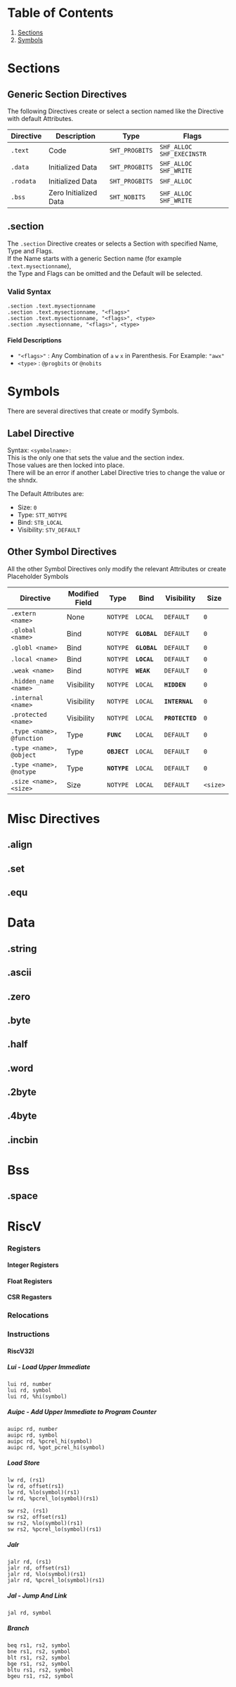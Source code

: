
# Table of Contents
1. [Sections](#Sections)
2. [Symbols](#Symbols)


# Sections
## Generic Section Directives
The following Directives create or select a section named like the Directive with default Attributes.

| Directive | Description           | Type           | Flags                       |
| --------- | --------------------- | -------------- | --------------------------- |
| `.text`   | Code                  | `SHT_PROGBITS` | `SHF_ALLOC` `SHF_EXECINSTR` |
| `.data`   | Initialized Data      | `SHT_PROGBITS` | `SHF_ALLOC` `SHF_WRITE`     |
| `.rodata` | Initialized Data      | `SHT_PROGBITS` | `SHF_ALLOC`                 |
| `.bss`    | Zero Initialized Data | `SHT_NOBITS`   | `SHF_ALLOC` `SHF_WRITE`     |

## .section
The `.section` Directive creates or selects a Section with specified Name, Type and Flags.  
If the Name starts with a generic Section name (for example `.text.mysectionname`),  
the Type and Flags can be omitted and the Default will be selected.  
### Valid Syntax
```
.section .text.mysectionname
.section .text.mysectionname, "<flags>"
.section .text.mysectionname, "<flags>", <type>
.section .mysectionname, "<flags>", <type>
```
#### Field Descriptions
- `"<flags>"` : Any Combination of `a` `w` `x` in Parenthesis. For Example: `"awx"`  
- `<type>` : `@progbits` or `@nobits`



# Symbols

There are several directives that create or modify Symbols.  

## Label Directive

Syntax: `<symbolname>:`  
This is the only one that sets the value and the section index.  
Those values are then locked into place.  
There will be an error if another Label Directive tries to change the value or the shndx.  
  
The Default Attributes are:
- Size: `0`
- Type: `STT_NOTYPE`
- Bind: `STB_LOCAL`
- Visibility: `STV_DEFAULT`

## Other Symbol Directives

All the other Symbol Directives only modify the relevant Attributes or create Placeholder Symbols

| Directive                 | Modified Field | Type         | Bind         | Visibility      | Size     |
| ------------------------- | -------------- | ------------ | ------------ | --------------- | -------- |
| `.extern <name>`          | None           | `NOTYPE`     | `LOCAL`      | `DEFAULT`       | `0`      |
| `.global <name>`          | Bind           | `NOTYPE`     | **`GLOBAL`** | `DEFAULT`       | `0`      |
| `.globl <name>`           | Bind           | `NOTYPE`     | **`GLOBAL`** | `DEFAULT`       | `0`      |
| `.local <name>`           | Bind           | `NOTYPE`     | **`LOCAL`**  | `DEFAULT`       | `0`      |
| `.weak <name>`            | Bind           | `NOTYPE`     | **`WEAK`**   | `DEFAULT`       | `0`      |
| `.hidden_name <name>`     | Visibility     | `NOTYPE`     | `LOCAL`      | **`HIDDEN`**    | `0`      |
| `.internal <name>`        | Visibility     | `NOTYPE`     | `LOCAL`      | **`INTERNAL`**  | `0`      |
| `.protected <name>`       | Visibility     | `NOTYPE`     | `LOCAL`      | **`PROTECTED`** | `0`      |
| `.type <name>, @function` | Type           | **`FUNC`**   | `LOCAL`      | `DEFAULT`       | `0`      |
| `.type <name>, @object`   | Type           | **`OBJECT`** | `LOCAL`      | `DEFAULT`       | `0`      |
| `.type <name>, @notype`   | Type           | **`NOTYPE`** | `LOCAL`      | `DEFAULT`       | `0`      |
| `.size <name>, <size>`    | Size           | `NOTYPE`     | `LOCAL`      | `DEFAULT`       | `<size>` |

# Misc Directives
## .align
## .set
## .equ

# Data
## .string
## .ascii
## .zero
## .byte
## .half
## .word
## .2byte
## .4byte
## .incbin

# Bss
## .space


# RiscV
### Registers
#### Integer Registers
#### Float Registers
#### CSR Regasters
### Relocations
### Instructions
#### RiscV32I

##### Lui - Load Upper Immediate
```
lui rd, number
lui rd, symbol
lui rd, %hi(symbol)
```
##### Auipc - Add Upper Immediate to Program Counter
```
auipc rd, number
auipc rd, symbol
auipc rd, %pcrel_hi(symbol)
auipc rd, %got_pcrel_hi(symbol)
```


##### Load Store

```
lw rd, (rs1)
lw rd, offset(rs1)
lw rd, %lo(symbol)(rs1)
lw rd, %pcrel_lo(symbol)(rs1)
```

```
sw rs2, (rs1)
sw rs2, offset(rs1)
sw rs2, %lo(symbol)(rs1)
sw rs2, %pcrel_lo(symbol)(rs1)
```

##### Jalr
```
jalr rd, (rs1)
jalr rd, offset(rs1)
jalr rd, %lo(symbol)(rs1)
jalr rd, %pcrel_lo(symbol)(rs1)
```

##### Jal - Jump And Link
```
jal rd, symbol
```

##### Branch
```
beq rs1, rs2, symbol
bne rs1, rs2, symbol
blt rs1, rs2, symbol
bge rs1, rs2, symbol
bltu rs1, rs2, symbol
bgeu rs1, rs2, symbol
```

